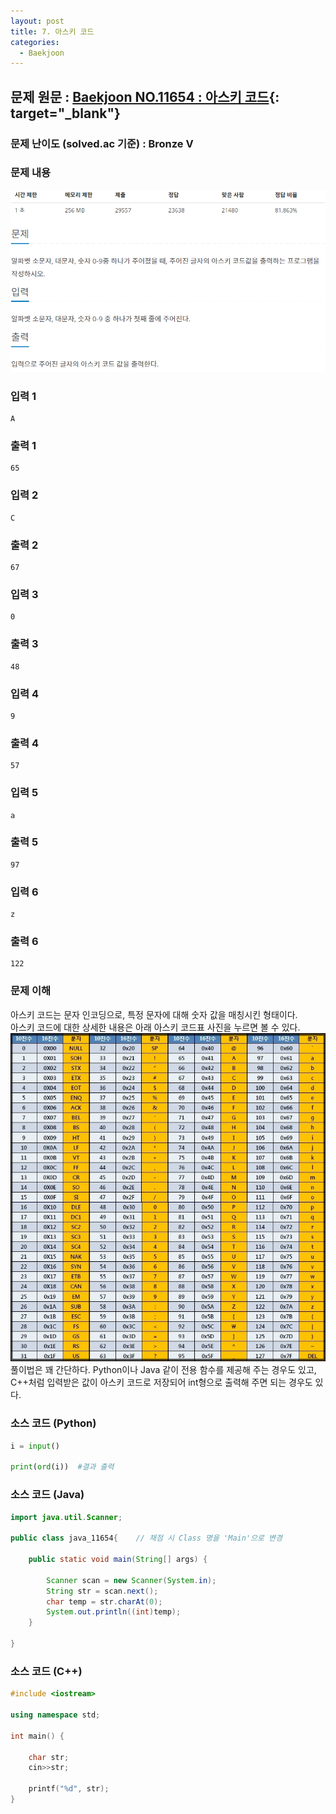 ```yaml
---
layout: post
title: 7. 아스키 코드
categories:
  - Baekjoon
---
```


## 문제 원문 : [Baekjoon NO.11654 : 아스키 코드](https://www.acmicpc.net/problem/11654){: target="_blank"}  

### 문제 난이도 (solved.ac 기준) : Bronze V  

### 문제 내용
![11654_ASCII](/assets/images/Baekjoon/11654_ASCII.PNG)  

### 입력 1
```
A
```
### 출력 1
```
65
```  
### 입력 2
```
C
```
### 출력 2
```
67
```  
### 입력 3
```
0
```
### 출력 3
```
48
```  
### 입력 4
```
9
```
### 출력 4
```
57
```  
### 입력 5
```
a
```
### 출력 5
```
97
```  
### 입력 6
```
z
```
### 출력 6
```
122
```  

### 문제 이해
아스키 코드는 문자 인코딩으로, 특정 문자에 대해 숫자 값을 매칭시킨 형태이다.  
아스키 코드에 대한 상세한 내용은 아래 아스키 코드표 사진을 누르면 볼 수 있다.  
[![11654_ASCII](/assets/images/Baekjoon/11654_ASCII_Code.PNG)](https://ko.wikipedia.org/wiki/ASCII)  
풀이법은 꽤 간단하다. Python이나 Java 같이 전용 함수를 제공해 주는 경우도 있고, 
C++처럼 입력받은 값이 아스키 코드로 저장되어 int형으로 출력해 주면 되는 경우도 있다.

### 소스 코드 (Python)
```python
i = input()

print(ord(i))  #결과 출력
```  


### 소스 코드 (Java)
```java
import java.util.Scanner;

public class java_11654{    // 채점 시 Class 명을 'Main'으로 변경

    public static void main(String[] args) {

        Scanner scan = new Scanner(System.in);
        String str = scan.next();
        char temp = str.charAt(0);
        System.out.println((int)temp);
    }
    
}
```  

### 소스 코드 (C++)

```cpp
#include <iostream>

using namespace std;

int main() {

	char str;
	cin>>str;

	printf("%d", str);
}
```

